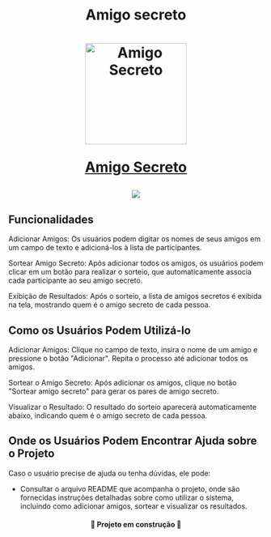 <h1 align="center">Amigo secreto</h1>

<h1 align="center"><a href="https://github.com/user-attachments/assets/3973535d-cb94-4f47-b275-7499d25c06c0">
    <img src="https://github.com/user-attachments/assets/3973535d-cb94-4f47-b275-7499d25c06c0" alt="Amigo Secreto" width="200" />
    <p>Amigo Secreto</p>
</a></h1>


<p align="center">
    <img loading="lazy" src="http://img.shields.io/static/v1?label=STATUS&message=EM%20DESENVOLVIMENTO&color=GREEN&style=for-the-badge"/>
</p>

<h2>Funcionalidades</h2>
<p>Adicionar Amigos: Os usuários podem digitar os nomes de seus amigos em um campo de texto e adicioná-los à lista de participantes.</p>
<p>Sortear Amigo Secreto: Após adicionar todos os amigos, os usuários podem clicar em um botão para realizar o sorteio, que automaticamente associa cada participante ao seu amigo secreto.</p>
<p>Exibição de Resultados: Após o sorteio, a lista de amigos secretos é exibida na tela, mostrando quem é o amigo secreto de cada pessoa.</p>

<h2>Como os Usuários Podem Utilizá-lo</h2>
<p>Adicionar Amigos: Clique no campo de texto, insira o nome de um amigo e pressione o botão "Adicionar". Repita o processo até adicionar todos os amigos.</p>
<p>Sortear o Amigo Secreto: Após adicionar os amigos, clique no botão "Sortear amigo secreto" para gerar os pares de amigo secreto.</p>
<p>Visualizar o Resultado: O resultado do sorteio aparecerá automaticamente abaixo, indicando quem é o amigo secreto de cada pessoa.</p>

<h2>Onde os Usuários Podem Encontrar Ajuda sobre o Projeto</h2>
<p>Caso o usuário precise de ajuda ou tenha dúvidas, ele pode:</p>
<ul>
    <li>Consultar o arquivo README que acompanha o projeto, onde são fornecidas instruções detalhadas sobre como utilizar o sistema, incluindo como adicionar amigos, sortear e visualizar os resultados.</li>
</ul>

<h4 style="text-align: center;">🚧 Projeto em construção 🚧</h4>
